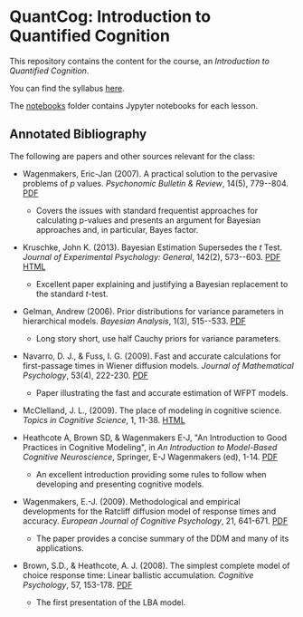 # QuantCog: Introduction to Quantified Cognition

This repository contains the content for the course, an *Introduction to Quantified Cognition*. 

You can find the syllabus [here](syllabus/syllabus.pdf). 

The [notebooks](notebooks) folder contains Jypyter notebooks for each lesson.


## Annotated Bibliography

The following are papers and other sources relevant for the class:

- Wagenmakers, Eric-Jan (2007). A practical solution to the pervasive problems of *p* values. *Psychonomic Bulletin & Review*, 14(5), 779--804.
[PDF](https://www.ejwagenmakers.com/2007/pValueProblems.pdf)
  - Covers the issues with standard frequentist approaches for calculating p-values and presents an argument for Bayesian approaches and, in particular, Bayes factor.

- Kruschke, John K. (2013). Bayesian Estimation Supersedes the *t* Test. *Journal of Experimental Psychology: General*, 142(2), 573--603.
[PDF](http://www.indiana.edu/~kruschke/articles/Kruschke2013JEPG.pdf)
[HTML](http://www.indiana.edu/~kruschke/BEST/)
  - Excellent paper explaining and justifying a Bayesian replacement to the standard *t*-test.

- Gelman, Andrew (2006). Prior distributions for variance parameters in hierarchical models. *Bayesian Analysis*, 1(3), 515--533.
[PDF](http://www.stat.columbia.edu/~gelman/research/published/taumain.pdf)
  - Long story short, use half Cauchy priors for variance parameters.

- Navarro, D. J., & Fuss, I. G. (2009). Fast and accurate calculations for first-passage times in Wiener diffusion models. *Journal of Mathematical Psychology*, 53(4), 222-230.
[PDF](https://compcogscisydney.org/publications/NavarroFuss2009.pdf)
  - Paper illustrating the fast and accurate estimation of WFPT models.


- McClelland, J. L., (2009). The place of modeling in cognitive science. *Topics in Cognitive Science*, 1, 11-38.
[HTML](https://onlinelibrary.wiley.com/doi/full/10.1111/j.1756-8765.2008.01003.x)

- Heathcote A, Brown SD, & Wagenmakers E-J, "An Introduction to Good Practices in Cognitive Modeling", in *An Introduction to Model-Based Cognitive Neuroscience*, Springer, E-J Wagenmakers (ed), 1-14.  [PDF](http://www.ejwagenmakers.com/inpress/HeathcoteModelingIntro.pdf)
  - An excellent introduction providing some rules to follow when
    developing and presenting cognitive models.

- Wagenmakers, E.-J. (2009). Methodological and empirical developments for the
Ratcliff diffusion model of response times and accuracy. *European
Journal of Cognitive Psychology*, 21, 641-671.
[PDF](https://www.ejwagenmakers.com/2009/WagenmakersESCOP2009.pdf)
  - The paper provides a concise summary of the DDM and many of its applications.

- Brown, S.D., & Heathcote, A. J. (2008). The simplest complete model of choice
response time: Linear ballistic accumulation. *Cognitive Psychology*, 57, 153-178.
[PDF](http://www.tascl.org/uploads/4/9/3/3/49339445/38_.pdf)
  - The first presentation of the LBA model.

